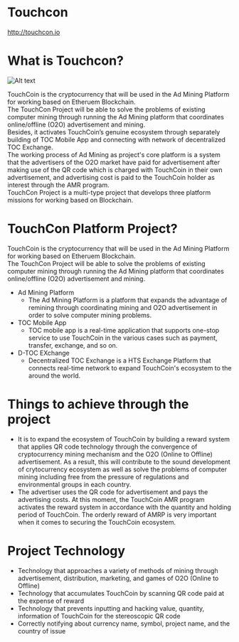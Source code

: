 # Touchcon

<http://touchcon.io>
# What is Touchcon?
![Alt text](http://touchcon.io/images/symbol_toc.png)

TouchCoin is the cryptocurrency that will be used in the Ad Mining Platform for working based on Etheruem Blockchain.<br/>
The TouchCon Project will be able to solve the problems of existing computer mining through running the Ad Mining platform that coordinates online/offline (O2O) advertisement and mining.<br/>
Besides, it activates TouchCoin’s genuine ecosystem through separately building of TOC Mobile App and connecting with network of decentralized TOC Exchange.<br/>
The working process of Ad Mining as project's core platform is a system that the advertisers of the O2O market have paid for advertisement after making use of the QR code which is charged with TouchCoin in their own advertisement, and advertising cost is paid to the TouchCoin holder as interest through the AMR program.<br/>
TouchCon Project is a multi-type project that develops three platform missions for working based on Blockchain.

# TouchCon Platform Project?
TouchCoin is the cryptocurrency that will be used in the Ad Mining Platform for working based on Etheruem Blockchain.<br/>
The TouchCon Project will be able to solve the problems of existing computer mining through running the Ad Mining platform that coordinates online/offline (O2O) advertisement and mining.

* Ad Mining Platform
  * The Ad Mining Platform is a platform that expands the advantage of remining through coordinating mining and O2O advertisement in order to solve computer mining problems.
* TOC Mobile App
  * TOC mobile app is a real-time application that supports one-stop service to use TouchCoin in the various cases such as payment, transfer, exchange, and so on.
* D-TOC EXchange
  * Decentralized TOC Exchange is a HTS Exchange Platform that connects real-time network to expand TouchCoin's ecosystem to the around the world.
# Things to achieve through the project
* It is to expand the ecosystem of TouchCoin by building a reward system that applies QR code technology through the convergence of cryptocurrency mining mechanism and the O2O (Online to Offline) advertisement. As a result, this will contribute to the sound development of crytocurrency ecosystem as well as solve the problems of computer mining including free from the pressure of regulations and environmental groups in each country.<br/>
* The advertiser uses the QR code for advertisement and pays the advertising costs. At this moment, the TouchCoin AMR program activates the reward system in accordance with the quantity and holding period of TouchCoin. The orderly reward of AMRP is very important when it comes to securing the TouchCoin ecosystem.
# Project Technology
* Technology that approaches a variety of methods of mining through advertisement, distribution, marketing, and games of O2O (Online to Offline)<br/>
* Technology that accumulates TouchCoin by scanning QR code paid at the expense of reward<br/>
* Technology that prevents inputting and hacking value, quantity, information of TouchCoin for the stereoscopic QR code<br/>
* Correctly notifying about currency name, symbol, project name, and the country of issue
